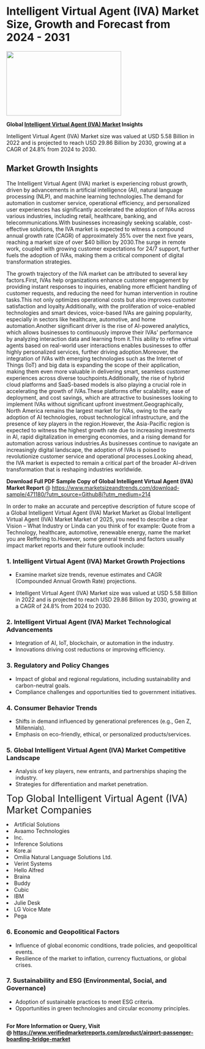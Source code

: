 <H1>Intelligent Virtual Agent (IVA) Market Size, Growth and Forecast from 2024 - 2031</H1><img class="aligncenter size-medium wp-image-584254" src="https://thirdeyenews.in/wp-content/uploads/2024/09/Global-Market-Research-300x168.jpeg" alt="" width="300" height="168" /><p><strong>Global&nbsp;<a href="https://www.marketsizeandtrends.com/download-sample/471180/?utm_source=Github8j?utm_medium=214">Intelligent Virtual Agent (IVA) Market</a> Insights</strong></p><p>Intelligent Virtual Agent (IVA) Market size was valued at USD 5.58 Billion in 2022 and is projected to reach USD 29.86 Billion by 2030, growing at a CAGR of 24.8% from 2024 to 2030.</p><p><h2>Market Growth Insights</h2> <p>The Intelligent Virtual Agent (IVA) market is experiencing robust growth, driven by advancements in artificial intelligence (AI), natural language processing (NLP), and machine learning technologies.The demand for automation in customer service, operational efficiency, and personalized user experiences has significantly accelerated the adoption of IVAs across various industries, including retail, healthcare, banking, and telecommunications.With businesses increasingly seeking scalable, cost-effective solutions, the IVA market is expected to witness a compound annual growth rate (CAGR) of approximately 35% over the next five years, reaching a market size of over $40 billion by 2030.The surge in remote work, coupled with growing customer expectations for 24/7 support, further fuels the adoption of IVAs, making them a critical component of digital transformation strategies.</p> <p>The growth trajectory of the IVA market can be attributed to several key factors.First, IVAs help organizations enhance customer engagement by providing instant responses to inquiries, enabling more efficient handling of customer requests, and reducing the need for human intervention in routine tasks.This not only optimizes operational costs but also improves customer satisfaction and loyalty.Additionally, with the proliferation of voice-enabled technologies and smart devices, voice-based IVAs are gaining popularity, especially in sectors like healthcare, automotive, and home automation.Another significant driver is the rise of AI-powered analytics, which allows businesses to continuously improve their IVAs' performance by analyzing interaction data and learning from it.This ability to refine virtual agents based on real-world user interactions enables businesses to offer highly personalized services, further driving adoption.Moreover, the integration of IVAs with emerging technologies such as the Internet of Things (IoT) and big data is expanding the scope of their application, making them even more valuable in delivering smart, seamless customer experiences across diverse touchpoints.Additionally, the rise of hybrid cloud platforms and SaaS-based models is also playing a crucial role in accelerating the growth of IVAs.These platforms offer scalability, ease of deployment, and cost savings, which are attractive to businesses looking to implement IVAs without significant upfront investment.Geographically, North America remains the largest market for IVAs, owing to the early adoption of AI technologies, robust technological infrastructure, and the presence of key players in the region.However, the Asia-Pacific region is expected to witness the highest growth rate due to increasing investments in AI, rapid digitalization in emerging economies, and a rising demand for automation across various industries.As businesses continue to navigate an increasingly digital landscape, the adoption of IVAs is poised to revolutionize customer service and operational processes.Looking ahead, the IVA market is expected to remain a critical part of the broader AI-driven transformation that is reshaping industries worldwide.</p> <p><span class=""><strong>Download Full PDF Sample Copy of Global Intelligent Virtual Agent (IVA) Market Report</strong> @ <a href="https://www.marketsizeandtrends.com/download-sample/471180/?utm_source=Github8j?utm_medium=214" target="_blank">https://www.marketsizeandtrends.com/download-sample/471180/?utm_source=Github8j?utm_medium=214</a></span></p><p>In order to make an accurate and perceptive description of future scope of a Global&nbsp;Intelligent Virtual Agent (IVA) Market Market as Global&nbsp;Intelligent Virtual Agent (IVA) Market Market of 2025, you need to describe a clear Vision &ndash; What Industry or Linda can you think of for example: Quote from a Technology, healthcare, automotive, renewable energy, name the market you are Reffering to.However, some general trends and factors usually impact market reports and their future outlook include:</p><h3>1.&nbsp;<strong>Intelligent Virtual Agent (IVA) Market Growth Projections</strong></h3><ul><li>Examine market size trends, revenue estimates and CAGR (Compounded Annual Growth Rate) projections.</li><li><p>Intelligent Virtual Agent (IVA) Market size was valued at USD 5.58 Billion in 2022 and is projected to reach USD 29.86 Billion by 2030, growing at a CAGR of 24.8% from 2024 to 2030.</p></li></ul><h3>2.&nbsp;<strong>Intelligent Virtual Agent (IVA) Market Technological Advancements</strong></h3><ul><li>Integration of AI, IoT, blockchain, or automation in the industry.</li><li>Innovations driving cost reductions or improving efficiency.</li></ul><h3>3.&nbsp;<strong>Regulatory and Policy Changes</strong></h3><ul><li>Impact of global and regional regulations, including sustainability and carbon-neutral goals.</li><li>Compliance challenges and opportunities tied to government initiatives.</li></ul><h3>4.&nbsp;<strong>Consumer Behavior Trends</strong></h3><ul><li>Shifts in demand influenced by generational preferences (e.g., Gen Z, Millennials).</li><li>Emphasis on eco-friendly, ethical, or personalized products/services.</li></ul><h3>5.&nbsp;<strong>Global Intelligent Virtual Agent (IVA) Market Competitive Landscape</strong></h3><ul><li>Analysis of key players, new entrants, and partnerships shaping the industry.</li><li>Strategies for differentiation and market penetration.</li></ul><p data-pm-slice="1 1 []"><span style="color: inherit; font-family: inherit; font-size: 25px;">Top Global Intelligent Virtual Agent (IVA) Market Companies</span></p><div class="" data-test-id=""><p><li>Artificial Solutions</li><li> Avaamo Technologies</li><li> Inc.</li><li> Inference Solutions</li><li> Kore.ai</li><li> Omilia Natural Language Solutions Ltd.</li><li> Verint Systems</li><li> Hello Alfred</li><li> Braina</li><li> Buddy</li><li> Cubic</li><li> IBM</li><li> Julie Desk</li><li> LG Voice Mate</li><li> Pega</li></p></div><h3>6.&nbsp;<strong>Economic and Geopolitical Factors</strong></h3><ul><li>Influence of global economic conditions, trade policies, and geopolitical events.</li><li>Resilience of the market to inflation, currency fluctuations, or global crises.</li></ul><h3>7.&nbsp;<strong>Sustainability and ESG (Environmental, Social, and Governance)</strong></h3><ul><li>Adoption of sustainable practices to meet ESG criteria.</li><li>Opportunities in green technologies and circular economy principles.</li></ul><h2><strong style="font-size: 14px;">For More Information or Query, Visit @&nbsp;</strong><a style="background-color: #ffffff; font-size: 14px;" href="https://www.marketsizeandtrends.com/report/intelligent-virtual-agent-iva-market/" target="_blank">https://www.verifiedmarketreports.com/product/airport-passenger-boarding-bridge-market</a></h2>